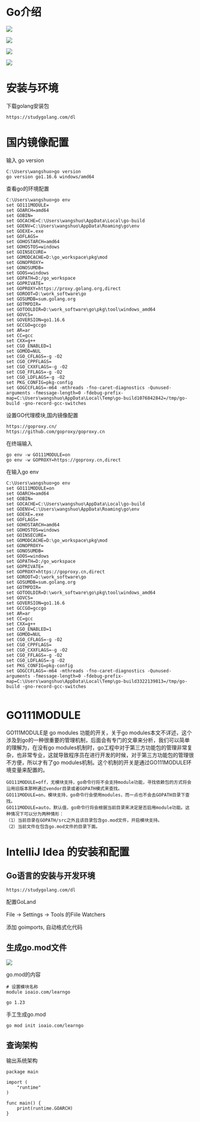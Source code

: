 



# Go介绍

![](https://images.cnblogs.com/cnblogs_com/wangshuo1/1613306/o_220813075240_1660377064083.png)



![](https://images.cnblogs.com/cnblogs_com/wangshuo1/1613306/o_220813082101_%E5%BE%AE%E4%BF%A1%E6%88%AA%E5%9B%BE_20220813162048.png)





![](https://images.cnblogs.com/cnblogs_com/wangshuo1/1613306/o_220813091943_%E5%BE%AE%E4%BF%A1%E5%9B%BE%E7%89%87_20220813171919.png)





![](https://images.cnblogs.com/cnblogs_com/wangshuo1/1613306/o_220813092054_%E5%BE%AE%E4%BF%A1%E5%9B%BE%E7%89%87_20220813172036.png)





# 安装与环境 



下载golang安装包

```
https://studygolang.com/dl
```





# 国内镜像配置



输入 go version

```
C:\Users\wangshuo>go version
go version go1.16.6 windows/amd64
```



查看go的环境配置

```
C:\Users\wangshuo>go env
set GO111MODULE=
set GOARCH=amd64
set GOBIN=
set GOCACHE=C:\Users\wangshuo\AppData\Local\go-build
set GOENV=C:\Users\wangshuo\AppData\Roaming\go\env
set GOEXE=.exe
set GOFLAGS=
set GOHOSTARCH=amd64
set GOHOSTOS=windows
set GOINSECURE=
set GOMODCACHE=D:\go_workspace\pkg\mod
set GONOPROXY=
set GONOSUMDB=
set GOOS=windows
set GOPATH=D:/go_workspace
set GOPRIVATE=
set GOPROXY=https://proxy.golang.org,direct
set GOROOT=D:\work_software\go
set GOSUMDB=sum.golang.org
set GOTMPDIR=
set GOTOOLDIR=D:\work_software\go\pkg\tool\windows_amd64
set GOVCS=
set GOVERSION=go1.16.6
set GCCGO=gccgo
set AR=ar
set CC=gcc
set CXX=g++
set CGO_ENABLED=1
set GOMOD=NUL
set CGO_CFLAGS=-g -O2
set CGO_CPPFLAGS=
set CGO_CXXFLAGS=-g -O2
set CGO_FFLAGS=-g -O2
set CGO_LDFLAGS=-g -O2
set PKG_CONFIG=pkg-config
set GOGCCFLAGS=-m64 -mthreads -fno-caret-diagnostics -Qunused-arguments -fmessage-length=0 -fdebug-prefix-map=C:\Users\wangshuo\AppData\Local\Temp\go-build1076842842=/tmp/go-build -gno-record-gcc-switches
```



设置GO代理模块,国内镜像配置

```
https://goproxy.cn/
https://github.com/goproxy/goproxy.cn
```

在终端输入

```
go env -w GO111MODULE=on
go env -w GOPROXY=https://goproxy.cn,direct
```

在输入go env

```
C:\Users\wangshuo>go env
set GO111MODULE=on
set GOARCH=amd64
set GOBIN=
set GOCACHE=C:\Users\wangshuo\AppData\Local\go-build
set GOENV=C:\Users\wangshuo\AppData\Roaming\go\env
set GOEXE=.exe
set GOFLAGS=
set GOHOSTARCH=amd64
set GOHOSTOS=windows
set GOINSECURE=
set GOMODCACHE=D:\go_workspace\pkg\mod
set GONOPROXY=
set GONOSUMDB=
set GOOS=windows
set GOPATH=D:/go_workspace
set GOPRIVATE=
set GOPROXY=https://goproxy.cn,direct
set GOROOT=D:\work_software\go
set GOSUMDB=sum.golang.org
set GOTMPDIR=
set GOTOOLDIR=D:\work_software\go\pkg\tool\windows_amd64
set GOVCS=
set GOVERSION=go1.16.6
set GCCGO=gccgo
set AR=ar
set CC=gcc
set CXX=g++
set CGO_ENABLED=1
set GOMOD=NUL
set CGO_CFLAGS=-g -O2
set CGO_CPPFLAGS=
set CGO_CXXFLAGS=-g -O2
set CGO_FFLAGS=-g -O2
set CGO_LDFLAGS=-g -O2
set PKG_CONFIG=pkg-config
set GOGCCFLAGS=-m64 -mthreads -fno-caret-diagnostics -Qunused-arguments -fmessage-length=0 -fdebug-prefix-map=C:\Users\wangshuo\AppData\Local\Temp\go-build3322139813=/tmp/go-build -gno-record-gcc-switches


```



# GO111MODULE



GO111MODULE是 go modules 功能的开关，关于go modules本文不详述，这个涉及到go的一种很重要的管理机制，后面会有专门的文章来分析，我们可以简单的理解为，在没有go modules机制时，go工程中对于第三方功能包的管理非常复杂，也非常专业，这就导致程序员在进行开发的时候，对于第三方功能包的管理很不方便，所以才有了go modules机制。这个机制的开关是通过GO111MODULE环境变量来配置的。



```
GO111MODULE=off，无模块支持，go命令行将不会支持module功能，寻找依赖包的方式将会沿用旧版本那种通过vendor目录或者GOPATH模式来查找。
GO111MODULE=on，模块支持，go命令行会使用modules，而一点也不会去GOPATH目录下查找。
GO111MODULE=auto，默认值，go命令行将会根据当前目录来决定是否启用module功能。这种情况下可以分为两种情形：
（1）当前目录在GOPATH/src之外且该目录包含go.mod文件，开启模块支持。
（2）当前文件在包含go.mod文件的目录下面。
```





# IntelliJ Idea 的安装和配置



## Go语言的安装与开发环境



```
https://studygolang.com/dl
```



配置GoLand

File -> Settings -> Tools 的Fiile Watchers

添加 goimports,  自动格式化代码



## 生成go.mod文件



![](https://images.cnblogs.com/cnblogs_com/wangshuo1/1613306/o_220830163737_%E5%BE%AE%E4%BF%A1%E5%9B%BE%E7%89%87_20220831003730.png)

go.mod的内容

```
# 设置模块名称
module ioaio.com/learngo

go 1.23
```



手工生成go.mod

```
go mod init ioaio.com/learngo
```



## 查询架构

输出系统架构

```
package main

import (
	"runtime"
)

func main() {
	print(runtime.GOARCH)
}
```





